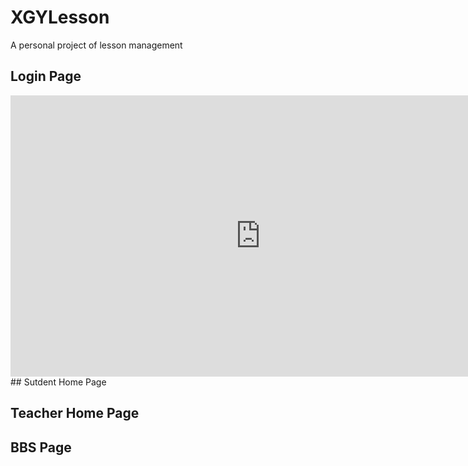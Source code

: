 # XGYLesson
A personal project of lesson management

## Login Page
<iframe 
    height=450 
    width=800 
    src="https://github.com/BryceTsui/XGYLesson/blob/master/gif/Login.mp4" 
    frameborder=0 
    allowfullscreen>
</iframe>
## Sutdent Home Page

<div>

  </div>
 
## Teacher Home Page

<div>

  </div>
  
## BBS Page
<div>
  </div>
